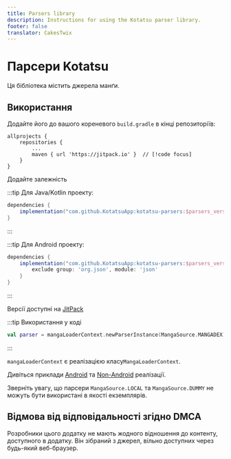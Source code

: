 ```yaml
---
title: Parsers library
description: Instructions for using the Kotatsu parser library.
footer: false
translator: CakesTwix
---
```


# Парсери Kotatsu
Ця бібліотека містить джерела манґи.

## Використання
Додайте його до вашого кореневого `build.gradle` в кінці репозиторіїв:

```groovy{4}
allprojects {
	repositories {
		...
		maven { url 'https://jitpack.io' }  // [!code focus]
	}
}
```
Додайте залежність

:::tip Для Java/Kotlin проекту:
```groovy
dependencies {
    implementation("com.github.KotatsuApp:kotatsu-parsers:$parsers_version")
}
```
:::

:::tip Для Android проекту:
```groovy
dependencies {
    implementation("com.github.KotatsuApp:kotatsu-parsers:$parsers_version") {
        exclude group: 'org.json', module: 'json'
    }
}
```
:::

Версії доступні на [JitPack](https://jitpack.io/#KotatsuApp/kotatsu-parsers)

:::tip Використання у коді
```kotlin
val parser = mangaLoaderContext.newParserInstance(MangaSource.MANGADEX)
```
:::

`mangaLoaderContext` є реалізацією класу`MangaLoaderContext`.
   
Дивіться приклади
[Android](https://github.com/KotatsuApp/Kotatsu/blob/devel/app/src/main/java/org/koitharu/kotatsu/core/parser/MangaLoaderContextImpl.kt)
та [Non-Android](https://github.com/KotatsuApp/kotatsu-dl/blob/master/src/main/kotlin/org/koitharu/kotatsu_dl/env/MangaLoaderContextImpl.kt) реалізації.

Зверніть увагу, що парсери `MangaSource.LOCAL` та `MangaSource.DUMMY` не можуть бути використані в якості екземплярів.

## Відмова від відповідальності згідно DMCA

Розробники цього додатку не мають жодного відношення до контенту, доступного в додатку. Він зібраний з
джерел, вільно доступних через будь-який веб-браузер.
